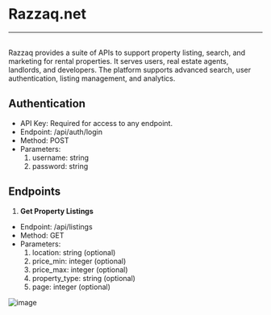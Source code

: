 # Razzaq.net
---
<br> Razzaq provides a suite of APIs to support property listing, search, and marketing for rental properties. It serves users, real estate agents, landlords, and developers. The platform supports advanced search, user authentication, listing management, and analytics.

Authentication
---
- API Key: Required for access to any endpoint.
- Endpoint: /api/auth/login
- Method: POST
- Parameters:
  1. username: string
  2. password: string

Endpoints
---
1. **Get Property Listings**
- Endpoint: /api/listings
- Method: GET
- Parameters:
  1. location: string (optional)
  2. price_min: integer (optional)
  3. price_max: integer (optional)
  4. property_type: string (optional)
  5. page: integer (optional)

![image](https://github.com/user-attachments/assets/a819159f-8352-43c2-ae63-315d78a1594b)




